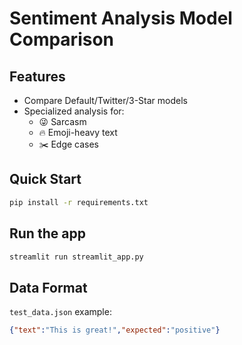 # Sentiment Analysis Model Comparison

## Features
- Compare Default/Twitter/3-Star models
- Specialized analysis for:
  - 😜 Sarcasm
  - 🔥 Emoji-heavy text
  - ✂️ Edge cases

## Quick Start
```bash
pip install -r requirements.txt
```

## Run the app
```bash
streamlit run streamlit_app.py
```
## Data Format
`test_data.json` example:
```json
{"text":"This is great!","expected":"positive"}
```
